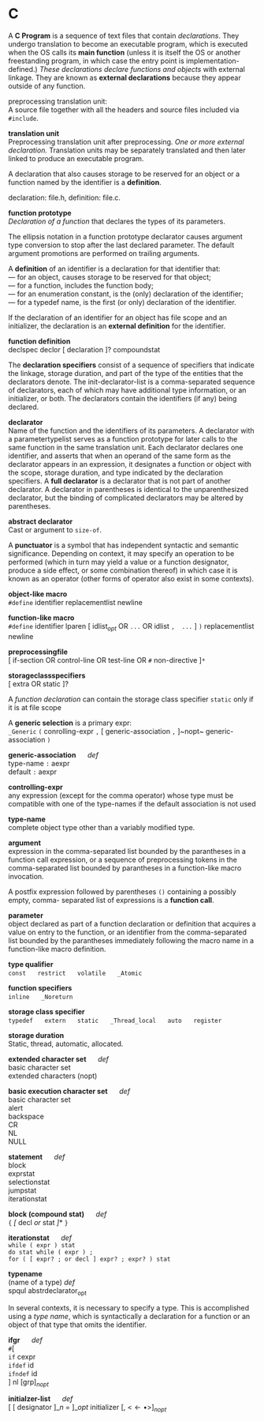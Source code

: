 # C

A **C Program** is a sequence of text files that contain *declarations*. They
undergo translation to become an executable program, which is executed when the
OS calls its **main function** (unless it is itself the OS or another
freestanding program, in which case the entry point is implementation-defined.)
*These declarations declare functions and objects* with external linkage.
They are known as **external declarations** because they appear outside of any
function.

preprocessing translation unit:  
A source file together with all the headers
and source files included via `#include`.

**translation unit**  
Preprocessing translation unit after preprocessing.
*One or more external declaration.*
Translation units may be separately translated and then later linked to
produce an executable program.

A declaration that also causes storage to be reserved for an object or a function named
by the identifier is a **definition**.

declaration: file.h, definition: file.c.

**function prototype**  
*Declaration of a function* that declares the types of
its parameters.

The ellipsis notation in a function prototype declarator causes argument type
conversion to stop after the last declared parameter. The default argument
promotions are performed on trailing arguments.

A **definition** of an identifier is a declaration for that identifier that:  
— for an object, causes storage to be reserved for that object;  
— for a function, includes the function body;  
— for an enumeration constant, is the (only) declaration of the identifier;  
— for a typedef name, is the first (or only) declaration of the identifier.  

If the declaration of an identifier for an object has file scope and an
initializer, the declaration is an **external definition** for the identifier.

**function definition**  
declspec declor [ declaration ]? compoundstat

The **declaration specifiers** consist of a sequence of specifiers that indicate
the linkage, storage duration, and part of the type of the entities that the
declarators denote. The init-declarator-list is a comma-separated sequence of
declarators, each of which may have additional type information, or an
initializer, or both. The declarators contain the identifiers (if any) being
declared.

**declarator**  
Name of the function and the identifiers of its parameters.  A declarator with
a parametertypelist serves as a function prototype for later calls to the same
function in the same translation unit.  Each declarator declares one
identifier, and asserts that when an operand of the same form as the declarator
appears in an expression, it designates a function or object with the scope,
storage duration, and type indicated by the declaration specifiers.  A **full
declarator** is a declarator that is not part of another declarator.  A
declarator in parentheses is identical to the unparenthesized declarator, but
the binding of complicated declarators may be altered by parentheses.

**abstract declarator**  
Cast or argument to `size-of`.

A **punctuator** is a symbol that has independent syntactic and semantic
significance.  Depending on context, it may specify an operation to be
performed (which in turn may yield a value or a function designator, produce a
side effect, or some combination thereof) in which case it is known as an
operator (other forms of operator also exist in some contexts).

**object-like macro**  
`#define` identifier replacementlist newline

**function-like macro**  
`#define` identifier lparen [ idlist$_{opt}$ OR `...` OR idlist `,  ...` ] `)` replacementlist newline

**preprocessingfile**  
[ if-section OR control-line OR test-line OR `#` non-directive ]`*`

**storageclassspecifiers**  
[ extra OR static ]?

A *function declaration* can contain the storage class specifier `static` only if
it is at file scope

A **generic selection** is a primary expr:  
`_Generic` `(` conrolling-expr `,` [ generic-association `,` ]~nopt~ generic-association `)`

**generic-association** &nbsp;&nbsp;&nbsp;&nbsp; *def*  
type-name `:` aexpr  
default `:` aexpr

**controlling-expr**  
any expression (except for the comma operator) whose type must be compatible
with one of the type-names if the default association is not used

**type-name**  
complete object type other than a variably modified type.

**argument**  
expression in the comma-separated list
bounded by the parantheses in a function call expression,
or a sequence of preprocessing tokens in the comma-separated
list bounded by parantheses in a function-like macro invocation.

A postfix expression followed by parentheses `()` containing a possibly empty, comma-
separated list of expressions is a **function call**.

**parameter**  
object declared as part of a function declaration
or definition that acquires a value on entry
to the function, or an identifier from the comma-separated
list bounded by the parantheses immediately following the macro
name in a function-like macro definition.

**type qualifier**  
`const` &nbsp;&nbsp;&nbsp;&nbsp;
`restrict` &nbsp;&nbsp;&nbsp;&nbsp;
`volatile` &nbsp;&nbsp;&nbsp;&nbsp;
`_Atomic` &nbsp;&nbsp;&nbsp;&nbsp;

**function specifiers**  
`inline` &nbsp;&nbsp;&nbsp;&nbsp;
`_Noreturn` &nbsp;&nbsp;&nbsp;&nbsp;

**storage class specifier**  
`typedef` &nbsp;&nbsp;&nbsp;&nbsp;
`extern` &nbsp;&nbsp;&nbsp;&nbsp;
`static` &nbsp;&nbsp;&nbsp;&nbsp;
`_Thread_local` &nbsp;&nbsp;&nbsp;&nbsp;
`auto` &nbsp;&nbsp;&nbsp;&nbsp;
`register` &nbsp;&nbsp;&nbsp;&nbsp;

**storage duration**  
Static,
thread,
automatic,
allocated.

**extended character set** &nbsp;&nbsp;&nbsp;&nbsp; *def*  
basic character set  
extended characters (nopt)

**basic execution character set** &nbsp;&nbsp;&nbsp;&nbsp; *def*  
basic character set  
alert  
backspace  
CR  
NL  
NULL  

**statement** &nbsp;&nbsp;&nbsp;&nbsp; *def*  
block  
exprstat  
selectionstat  
jumpstat  
iterationstat  

**block (compound stat)** &nbsp;&nbsp;&nbsp;&nbsp; *def*  
`{` *[* decl *or* stat *]** `}`

**iterationstat** &nbsp;&nbsp;&nbsp;&nbsp; *def*  
`while ( expr ) stat`  
`do stat while ( expr ) ;`  
`for ( [ expr? ; or decl ] expr? ; expr? ) stat`

**typename**  
(name of a type) *def*  
spqul abstrdeclarator$_{\text{opt}}$

In several contexts, it is necessary to specify a type. This is accomplished
using a *type name*, which is syntactically a declaration for a function or
an object of that type that omits the identifier.

**ifgr** &nbsp;&nbsp;&nbsp;&nbsp; *def*  
`#`[  
`if` cexpr  
`ifdef` id  
`ifndef` id  
] nl [grp]$_{nopt}$  

**initialzer-list** &nbsp;&nbsp;&nbsp;&nbsp; *def*  
[ [ designator ]$\_n$
= ]$\_{opt}$
initializer [, <$\gets\bullet$>]$_{nopt}$

